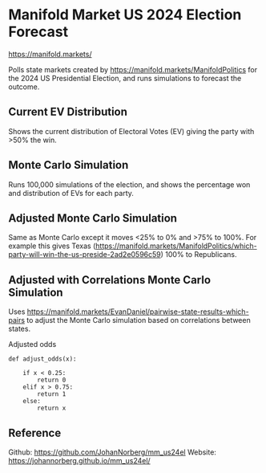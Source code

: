# Manifold Market US 2024 Election Forecast

https://manifold.markets/

Polls state markets created by https://manifold.markets/ManifoldPolitics for the 2024 US Presidential Election, and runs simulations to forecast the outcome.

## Current EV Distribution

Shows the current distribution of Electoral Votes (EV) giving the party with >50% the win.

## Monte Carlo Simulation

Runs 100,000 simulations of the election, and shows the percentage won and distribution of EVs for each party.

## Adjusted Monte Carlo Simulation

Same as Monte Carlo except it moves <25% to 0% and >75% to 100%. For example this gives Texas (https://manifold.markets/ManifoldPolitics/which-party-will-win-the-us-preside-2ad2e0596c59) 100% to Republicans.

## Adjusted with Correlations Monte Carlo Simulation

Uses https://manifold.markets/EvanDaniel/pairwise-state-results-which-pairs to adjust the Monte Carlo simulation based on correlations between states.

Adjusted odds

```
def adjust_odds(x):

    if x < 0.25:
        return 0
    elif x > 0.75:
        return 1
    else:
        return x
```

## Reference

Github: https://github.com/JohanNorberg/mm_us24el
Website: https://johannorberg.github.io/mm_us24el/